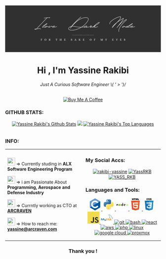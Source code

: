 
![ilovedarkmode](https://raw.githubusercontent.com/YassineRKB/YassineRKB/main/images/Ilove%20Dark%20Mode.png)
<h1 align="center">Hi , I'm Yassine Rakibi</h1>
<h6 align="center">Just A Curious Software Engineer  \( '  > ')/ </h6>
<p align="center">
<a href="https://www.buymeacoffee.com/YassineRKB" target="_blank"><img src="https://cdn.buymeacoffee.com/buttons/default-orange.png" alt="Buy Me A Coffee" height="41" width="174"></a>
</p>

### GITHUB STATS:

<table>
  <tr>
	  <p align="center">
       <a href="https://github.com/YassineRKB"><img alt="Yassine Rakibi's Github Stats" src="https://github-readme-stats.vercel.app/api?username=YassineRKB&show_icons=true&count_private=true&theme=react&hide_border=false&bg_color=1d2a3a" /></a>
       <a href="http://www.github.com/YassineRKB"><img src="https://github-readme-streak-stats.herokuapp.com/?user=YassineRKB&stroke=ffffff&background=1d2a3a&ring=5BCDEC&fire=5BCDEC&currStreakNum=ffffff&currStreakLabel=5BCDEC&sideNums=ffffff&sideLabels=ffffff&dates=ffffff&hide_border=false" /></a>
      <a href="https://github.com/YassineRKB"><img alt="Yassine Rakibi's Top Languages" src="https://github-readme-stats.vercel.app/api/top-langs/?username=YassineRKB&langs_count=10&count_private=true&layout=donut&theme=react&hide_border=false&bg_color=1d2a3a"/></a>
      </p>
  </tr>
</table>

### INFO:
<table>
  <tr>
    <td>
      <p><img src="https://openmoji.org/data/color/svg/1F3AF.svg" width="25" height="25"/> => Currently studing  in <b> ALX Software Engineering Program</b></p>
      <p><img src="https://openmoji.org/data/color/svg/2728.svg" width="25" height="25"/> => i am Passionate About <b> Programming, Aerospace and Defense Industry</b></p>
      <p><img src="https://openmoji.org/data/color/svg/1F4BC.svg" width="25" height="25"/> => Currntly working as CTO at <b><a href="https://arcraven.com/">ARCRAVEN</a></b></p>
      <p><img src="https://openmoji.org/data/color/svg/1F4E7.svg" width="25" height="25"/> => How to reach me: <b><a href=mailto:yassine@arcraven.com alt=email>yassine@arcraven.com</a></b></p>
    </td>
    <td>
      <h3 align="left">My Social Accs:</h3>
      <p align="center">
      <a href="https://www.linkedin.com/in/rakibi-yassine" target="blank"><img align="center" src="https://raw.githubusercontent.com/rahuldkjain/github-profile-readme-generator/master/src/images/icons/Social/linked-in-alt.svg" alt="rakibi-yassine" height="30" width="40" /></a>
      <a href="https://twitter.com/YassineRKB" target="blank"><img align="center" src="https://raw.githubusercontent.com/rahuldkjain/github-profile-readme-generator/master/src/images/icons/Social/twitter.svg" alt="YassRKB" height="30" width="40" /></a>
      <a href="https://instagram.com/yass_rkb" target="blank"><img align="center" src="https://raw.githubusercontent.com/rahuldkjain/github-profile-readme-generator/master/src/images/icons/Social/instagram.svg" alt="YASS_RKB" height="30" width="40" /></a>
      </p>
      <h3 align="left">Languages and Tools:</h3>
      <p align="center"> 
      <a href="https://www.cprogramming.com/" target="_blank" rel="noreferrer"> <img src="https://raw.githubusercontent.com/devicons/devicon/master/icons/c/c-original.svg" alt="c" width="40" height="40"/> </a>
      <a href="https://www.python.org" target="_blank" rel="noreferrer"> <img src="https://raw.githubusercontent.com/devicons/devicon/master/icons/python/python-original.svg" alt="python" width="40" height="40"/> </a> 
      <a href="https://nodejs.org" target="_blank" rel="noreferrer"> <img src="https://raw.githubusercontent.com/devicons/devicon/master/icons/nodejs/nodejs-original-wordmark.svg" alt="nodejs" width="40" height="40"/> </a> 
      <a href="https://www.w3.org/html/" target="_blank" rel="noreferrer"> <img src="https://raw.githubusercontent.com/devicons/devicon/master/icons/html5/html5-original-wordmark.svg" alt="html5" width="40" height="40"/> </a> 
      <a href="https://www.w3schools.com/css/" target="_blank" rel="noreferrer"> <img src="https://raw.githubusercontent.com/devicons/devicon/master/icons/css3/css3-original-wordmark.svg" alt="css3" width="40" height="40"/> </a> 
      <a href="https://developer.mozilla.org/en-US/docs/Web/JavaScript" target="_blank" rel="noreferrer"> <img src="https://raw.githubusercontent.com/devicons/devicon/master/icons/javascript/javascript-original.svg" alt="javascript" width="40" height="40"/> </a> 
      <a href="https://www.mysql.com/" target="_blank" rel="noreferrer"> <img src="https://raw.githubusercontent.com/devicons/devicon/master/icons/mysql/mysql-original-wordmark.svg" alt="mysql" width="40" height="40"/> </a> 
      <a href="https://git-scm.com/" target="_blank" rel="noreferrer"> <img src="https://www.vectorlogo.zone/logos/git-scm/git-scm-icon.svg" alt="git" width="40" height="40"/> </a>
      <a href="https://www.gnu.org/software/bash/" target="_blank" rel="noreferrer"> <img src="https://www.vectorlogo.zone/logos/gnu_bash/gnu_bash-icon.svg" alt="bash" width="40" height="40"/> </a>  
      <a href="https://www.react.dev/" target="_blank" rel="noreferrer"> <img src="https://www.vectorlogo.zone/logos/reactjs/reactjs-icon.svg" alt="react" width="40" height="40"/> </a>
      <a href="https://aws.amazon.com/" target="_blank" rel="noreferrer"> <img src="https://www.vectorlogo.zone/logos/amazon_aws/amazon_aws-icon.svg" alt="aws" width="40" height="40"/> </a>
      <a href="https://www.php.com/" target="_blank" rel="noreferrer"> <img src="https://www.vectorlogo.zone/logos/php/php-icon.svg" alt="php" width="40" height="40"/> </a>
      <a href="https://www.kernel.org/" target="_blank" rel="noreferrer"> <img src="https://www.vectorlogo.zone/logos/linux/linux-icon.svg" alt="linux" width="40" height="40"/> </a>
      <a href="https://cloud.google.com/" target="_blank" rel="noreferrer"> <img src="https://www.vectorlogo.zone/logos/google_cloud/google_cloud-icon.svg" alt="google cloud" width="40" height="40"/> </a>
      <a href="https://www.proxmox.com/" target="_blank" rel="noreferrer"> <img src="https://www.proxmox.com/images/proxmox/proxmox-logo-color-stacked.png" alt="proxmox" width="40" height="40"/> </a
      </p>    
    </td>
  </tr>
</table>
<h3 align="center"> Thank you ! </h3>
